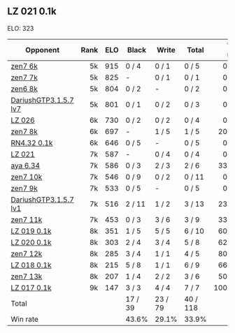 ## LZ 021 0.1k ##

ELO: 323

Opponent | Rank | ELO | Black | Write | Total | Win rate
---------|-----:|----:|-------|-------|-------|-------:
[zen7 6k](zen7%206k.md) | 5k | 915 | 0 / 4 | 0 / 1 | 0 / 5 | 0.0%
[zen7 7k](zen7%207k.md) | 5k | 825 | - | 0 / 1 | 0 / 1 | 0.0%
[zen6 8k](zen6%208k.md) | 5k | 804 | 0 / 2 | - | 0 / 2 | 0.0%
[DariushGTP3.1.5.7 lv7](DariushGTP3.1.5.7%20lv7.md) | 5k | 801 | 0 / 1 | 0 / 2 | 0 / 3 | 0.0%
[LZ 026](LZ%20026.md) | 6k | 730 | 0 / 2 | 0 / 2 | 0 / 4 | 0.0%
[zen7 8k](zen7%208k.md) | 6k | 697 | - | 1 / 5 | 1 / 5 | 20.0%
[RN4.32 0.1k](RN4.32%200.1k.md) | 6k | 646 | 0 / 5 | - | 0 / 5 | 0.0%
[LZ 021](LZ%20021.md) | 7k | 587 | - | 0 / 4 | 0 / 4 | 0.0%
[aya 6.34](aya%206.34.md) | 7k | 586 | 0 / 3 | 2 / 3 | 2 / 6 | 33.3%
[zen7 10k](zen7%2010k.md) | 7k | 546 | 0 / 9 | 0 / 2 | 0 / 11 | 0.0%
[zen7 9k](zen7%209k.md) | 7k | 533 | 0 / 5 | - | 0 / 5 | 0.0%
[DariushGTP3.1.5.7 lv1](DariushGTP3.1.5.7%20lv1.md) | 7k | 516 | 2 / 11 | 1 / 2 | 3 / 13 | 23.1%
[zen7 11k](zen7%2011k.md) | 7k | 453 | 0 / 3 | 3 / 6 | 3 / 9 | 33.3%
[LZ 019 0.1k](LZ%20019%200.1k.md) | 8k | 351 | 1 / 5 | 5 / 5 | 6 / 10 | 60.0%
[LZ 020 0.1k](LZ%20020%200.1k.md) | 8k | 303 | 2 / 4 | 3 / 4 | 5 / 8 | 62.5%
[zen7 12k](zen7%2012k.md) | 8k | 285 | 3 / 4 | 1 / 1 | 4 / 5 | 80.0%
[LZ 018 0.1k](LZ%20018%200.1k.md) | 8k | 215 | 5 / 8 | 1 / 1 | 6 / 9 | 66.7%
[zen7 13k](zen7%2013k.md) | 8k | 207 | 1 / 4 | 2 / 2 | 3 / 6 | 50.0%
[LZ 017 0.1k](LZ%20017%200.1k.md) | 9k | 147 | 3 / 3 | 4 / 4 | 7 / 7 | 100.0%
Total | | | 17 / 39 | 23 / 79 | 40 / 118 | 
Win rate| | | 43.6% | 29.1% | 33.9% | 
